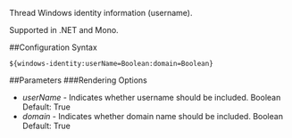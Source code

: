 Thread Windows identity information (username). 

Supported in .NET and Mono.

##Configuration Syntax
```
${windows-identity:userName=Boolean:domain=Boolean}
```

##Parameters
###Rendering Options
* _userName_ - Indicates whether username should be included. Boolean Default: True
* _domain_ - Indicates whether domain name should be included. Boolean Default: True